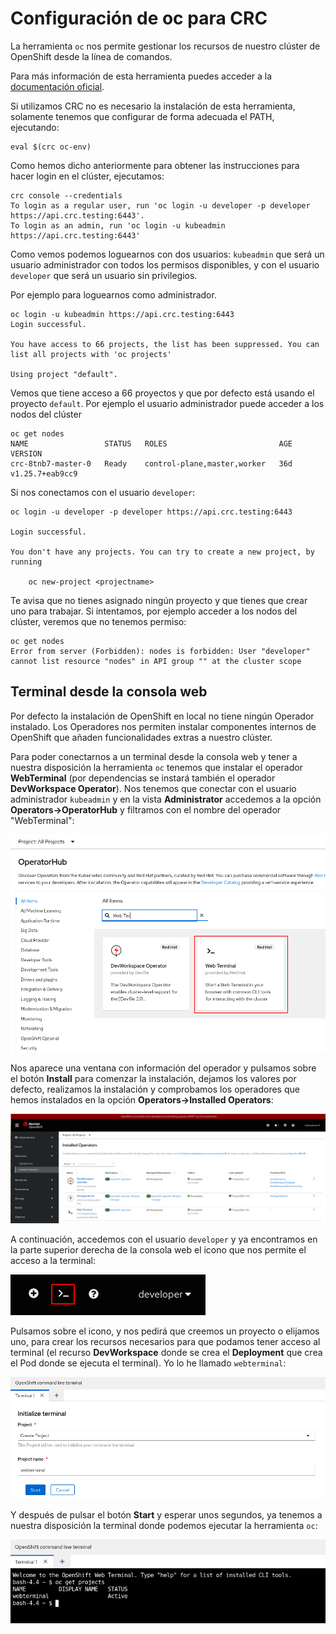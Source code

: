 # Configuración de oc para CRC

La herramienta `oc` nos permite gestionar los recursos de nuestro clúster de OpenShift desde la línea de comandos.

Para más información de esta herramienta puedes acceder a la [documentación oficial](https://docs.openshift.com/container-platform/4.12/cli_reference/openshift_cli/getting-started-cli.html).

Si utilizamos CRC no es necesario la instalación de esta herramienta, solamente tenemos que configurar de forma adecuada el PATH, ejecutando:

    eval $(crc oc-env)

Como hemos dicho anteriormente para obtener las instrucciones para hacer login en el clúster, ejecutamos:

    crc console --credentials
    To login as a regular user, run 'oc login -u developer -p developer https://api.crc.testing:6443'.
    To login as an admin, run 'oc login -u kubeadmin https://api.crc.testing:6443'

Como vemos podemos loguearnos con dos usuarios: `kubeadmin` que será un usuario administrador con todos los permisos disponibles, y con el usuario `developer` que será un usuario sin privilegios.

Por ejemplo para loguearnos como administrador.
    
    oc login -u kubeadmin https://api.crc.testing:6443
    Login successful.

    You have access to 66 projects, the list has been suppressed. You can list all projects with 'oc projects'

    Using project "default".

Vemos que tiene acceso a 66 proyectos y que por defecto está usando el proyecto `default`. Por ejemplo el usuario administrador puede acceder a los nodos del clúster


    oc get nodes
    NAME                 STATUS   ROLES                         AGE   VERSION
    crc-8tnb7-master-0   Ready    control-plane,master,worker   36d   v1.25.7+eab9cc9

Si nos conectamos con el usuario `developer`:

    oc login -u developer -p developer https://api.crc.testing:6443

    Login successful.

    You don't have any projects. You can try to create a new project, by running

        oc new-project <projectname>

Te avisa que no tienes asignado ningún proyecto y que tienes que crear uno para trabajar. Si intentamos, por ejemplo acceder a los nodos del clúster, veremos que no tenemos permiso:

    oc get nodes
    Error from server (Forbidden): nodes is forbidden: User "developer" cannot list resource "nodes" in API group "" at the cluster scope

## Terminal desde la consola web

Por defecto la instalación de OpenShift en local no tiene ningún Operador instalado. Los Operadores nos permiten instalar componentes internos de OpenShift que añaden funcionalidades extras a nuestro clúster.

Para poder conectarnos a un terminal desde la consola web y tener a nuestra disposición la herramienta `oc` tenemos que instalar el operador **WebTerminal** (por dependencias se instará también el operador **DevWorkspace Operator**). Nos tenemos que conectar con el usuario administrador `kubeadmin` y en la vista **Administrator** accedemos a la opción **Operators->OperatorHub** y filtramos con el nombre del operador "WebTerminal":

![terminal](img/terminal1.png)

Nos aparece una ventana con información del operador y pulsamos sobre el botón **Install** para comenzar la instalación, dejamos los valores por defecto, realizamos la instalación y comprobamos los operadores que hemos instalados en la opción **Operators->Installed Operators**:

![terminal](img/terminal2.png)

A continuación, accedemos con el usuario `developer` y ya encontramos en la parte superior derecha de la consola web el icono que nos permite el acceso a la terminal:

![terminal](img/terminal3.png)

Pulsamos sobre el icono, y nos pedirá que creemos un proyecto o elijamos uno, para crear los recursos necesarios para que podamos tener acceso al terminal (el recurso **DevWorkspace** donde se crea el **Deployment** que crea el Pod donde se ejecuta el terminal). Yo lo he llamado `webterminal`:

![terminal](img/terminal4.png)

Y después de pulsar el botón **Start** y esperar unos segundos, ya tenemos a nuestra disposición la terminal donde podemos ejecutar la herramienta `oc`:

![terminal](img/terminal5.png)

